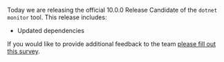 Today we are releasing the official 10.0.0 Release Candidate of the `dotnet monitor` tool. This release includes:

- Updated dependencies



If you would like to provide additional feedback to the team [please fill out this survey](https://aka.ms/dotnet-monitor-survey?src=rn).